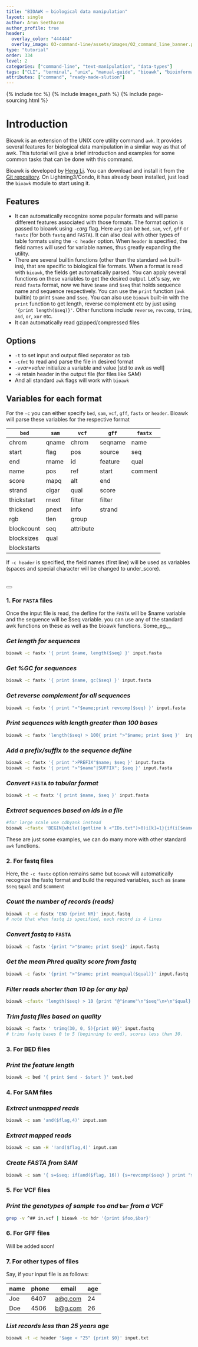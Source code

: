 ```yaml
---
title: "BIOAWK – biological data manipulation"
layout: single
author: Arun Seetharam
author_profile: true
header:
  overlay_color: "444444"
  overlay_image: 03-command-line/assets/images/02_command_line_banner.png
type: "tutorial"
order: 334
level: 2
categories: ["command-line", "text-manipulation", "data-types"]
tags: ["CLI", "terminal", "unix", "manual-guide", "bioawk", "bioinformatics"]
attributes: ["command", "ready-made-slution"]
---
```


{% include toc %}
{% include images_path %}
{% include page-sourcing.html %}


# Introduction

Bioawk is an extension of the UNIX core utility command `awk`. It provides several features for biological data manipulation in a similar way as that of awk. This tutorial will give a brief introduction and examples for some common tasks that can be done with this command.

Bioawk is developed by [Heng Li](http://lh3lh3.users.sourceforge.net). You can download and install it from the [Git repository](https://github.com/lh3). On Lightning3/Condo, it has already been installed, just load the `bioawk` module to start using it.

##  Features

  - It can automatically recognize some popular formats and will parse different features associated with those formats. The format option is passed to bioawk using `-c`_arg_ flag. Here _`arg`_ can be `bed`, `sam`, `vcf`, `gff` or `fastx` (for both `fastq` and `FASTA`). It can also deal with other types of table formats using the `-c header` option. When `header` is specified, the field names will used for variable names, thus greatly expanding the utility.
  - There are several builtin functions (other than the standard `awk` built-ins), that are specific to biological file formats. When a format is read with `bioawk`, the fields get automatically parsed. You can apply several functions on these variables to get the desired output. Let's say, we read `fasta` format, now we have `$name` and `$seq`  that holds sequence name and sequence respectively. You can use the `print` function (`awk` builtin) to print `$name` and `$seq`. You can also use `bioawk` built-in with the `print` function to get length, reverse complement etc by just using `'{print length($seq)}'`. Other functions include `reverse`, `revcomp`, `trimq`, `and`, `or`, `xor` etc.
  - It can automatically read gzipped/compressed files

##  Options

  * `-t` to set input and output filed separator as tab
  * `-c`_`fmt`_ to read and parse the file in desired format
  * `-v`_var_=_value_ initialize a variable and value [std to awk as well]
  * `-H` retain header in the output file (for files like SAM)
  * And all standard `awk` flags will work with `bioawk`

##  Variables for each format

For the `-c` you can either specify `bed`, `sam`, `vcf`, `gff`,  `fastx` or `header`. Bioawk will parse these variables for the respective format


|`bed` |`sam` |`vcf` |`gff` |`fastx` |
| --- | --- | --- | --- | --- |
| chrom | qname | chrom | seqname | name |
| start | flag | pos | source | seq |
| end | rname | id | feature | qual |
| name | pos | ref | start | comment |
| score | mapq | alt | end | |
| strand | cigar | qual | score | |
| thickstart | rnext | filter | filter | |
| thickend | pnext | info | strand | |
| rgb | tlen | group | | |
| blockcount | seq | attribute | | |
| blocksizes | qual | | | |
| blockstarts | | | | |

If `-c header` is specified, the field names (first line) will be used as variables (spaces and special character will be changed to under_score).


#  <button class="btn example"></button>

###  1. For `FASTA` files
Once the input file is read, the defline for the `FASTA` will be $name variable and the sequence will be $seq variable. you can use any of the standard awk functions on these as well as the bioawk functions. Some_eg.,_

### *Get length for sequences*
```bash
bioawk -c fastx '{ print $name, length($seq) }' input.fasta
```
### *Get %GC for sequences*
```bash
bioawk -c fastx '{ print $name, gc($seq) }' input.fasta
```
### *Get reverse complement for all sequences*
```bash
bioawk -c fastx '{ print ">"$name;print revcomp($seq) }' input.fasta
```
### *Print sequences with length greater than 100 bases*
```bash
bioawk -c fastx 'length($seq) > 100{ print ">"$name; print $seq }'  input.fasta
```
### *Add a prefix/suffix to the sequence defline*
```bash
bioawk -c fastx '{ print ">PREFIX"$name; $seq }' input.fasta
bioawk -c fastx '{ print ">"$name"|SUFFIX"; $seq }' input.fasta
```
### *Convert* `FASTA` *to tabular format*
```bash
bioawk -t -c fastx '{ print $name, $seq }' input.fasta
```
###  *Extract sequences based on ids in a file*
```bash
#for large scale use cdbyank instead
bioawk -cfastx 'BEGIN{while((getline k <"IDs.txt")>0)i[k]=1}{if(i[$name])print ">"$name"\n"$seq}' input.fasta
```
These are just some examples, we can do many more with other standard `awk` functions.

###  2. For fastq files  ###

Here, the `-c fastx` option remains same but `bioawk` will automatically recognize the fastq format and build the required variables, such as `$name`  `$seq`  `$qual` and `$comment`

### *Count the number of records (reads)*
```bash
bioawk -t -c fastx 'END {print NR}' input.fastq
# note that when fastq is specified, each record is 4 lines
```
### *Convert fastq to* `FASTA`
```bash
bioawk -c fastx '{print ">"$name; print $seq}' input.fastq
```
### *Get the mean Phred quality score from fastq*
```bash
bioawk -c fastx '{print ">"$name; print meanqual($qual)}' input.fastq
```

### *Filter reads shorter than 10 bp (or any bp)*
```bash
bioawk -cfastx 'length($seq) > 10 {print "@"$name"\n"$seq"\n+\n"$qual}' input.fastq
```
### *Trim fastq files based on quality*
```bash
bioawk -c fastx ' trimq(30, 0, 5){print $0}' input.fastq
# trims fastq bases 0 to 5 (beginning to end), scores less than 30.
```

###  3. For BED files

### *Print the feature length*
```bash
bioawk -c bed '{ print $end - $start }' test.bed
```

###  4. For SAM files

### *Extract unmapped reads*
```bash
bioawk -c sam 'and($flag,4)' input.sam
```

### *Extract mapped reads*
```bash
bioawk -c sam -H '!and($flag,4)' input.sam
```

### *Create FASTA from SAM*
```bash
bioawk -c sam '{ s=$seq; if(and($flag, 16)) {s=revcomp($seq) } print ">"$qname"\n"s}' input.sam > output.fasta
```

###  5. For VCF files

###  *Print the genotypes of sample* `foo` *and* `bar` *from a VCF*
```bash
grep -v ^## in.vcf | bioawk -tc hdr '{print $foo,$bar}'
```
###  6. For GFF files

Will be added soon!

###  7. For other types of files

Say, if your input file is as follows:

| name | phone | email | age |
| --- | --- | --- | --- |
| Joe | 6407 | a@g.com | 24 |
| Doe | 4506 | b@g.com | 26 |

### *List records less than 25 years age*
```bash
bioawk -t -c header '$age < "25" {print $0}' input.txt
```
